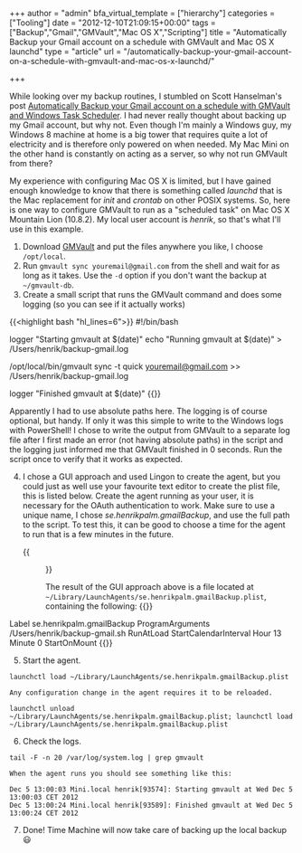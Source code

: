 +++
author = "admin"
bfa_virtual_template = ["hierarchy"]
categories = ["Tooling"]
date = "2012-12-10T21:09:15+00:00"
tags = ["Backup","Gmail","GMVault","Mac OS X","Scripting"]
title = "Automatically Backup your Gmail account on a schedule with GMVault and Mac OS X launchd"
type = "article"
url = "/automatically-backup-your-gmail-account-on-a-schedule-with-gmvault-and-mac-os-x-launchd/"

+++

While looking over my backup routines, I stumbled on Scott Hanselman's post [Automatically Backup your Gmail account on a schedule with GMVault and Windows Task Scheduler][1]. I had never really thought about backing up my Gmail account, but why not. Even though I'm mainly a Windows guy, my Windows 8 machine at home is a big tower that requires quite a lot of electricity and is therefore only powered on when needed. My Mac Mini on the other hand is constantly on acting as a server, so why not run GMVault from there?

My experience with configuring Mac OS X is limited, but I have gained enough knowledge to know that there is something called _launchd_ that is the Mac replacement for _init_ and _crontab_ on other POSIX systems. So, here is one way to configure GMVault to run as a "scheduled task" on Mac OS X Mountain Lion (10.8.2). My local user account is _henrik_, so that's what I'll use in this example.

1. Download [GMVault][2] and put the files anywhere you like, I choose `/opt/local`.
2. Run `gmvault sync youremail@gmail.com` from the shell and wait for as long as it takes. Use the `-d` option if you don't want the backup at `~/gmvault-db`.
3. Create a small script that runs the GMVault command and does some logging (so you can see if it actually works) 

{{<highlight bash "hl_lines=6">}}
#!/bin/bash

logger "Starting gmvault at $(date)"
echo "Running gmvault at $(date)" > /Users/henrik/backup-gmail.log

/opt/local/bin/gmvault sync -t quick youremail@gmail.com >> /Users/henrik/backup-gmail.log

logger "Finished gmvault at $(date)"
{{</highlight>}}
    
Apparently I had to use absolute paths here. The logging is of course optional, but handy. If only it was this simple to write to the Windows logs with PowerShell! I chose to write the output from GMVault to a separate log file after I first made an error (not having absolute paths) in the script and the logging just informed me that GMVault finished in 0 seconds. Run the script once to verify that it works as expected.

4. I chose a GUI approach and used Lingon to create the agent, but you could just as well use your favourite text editor to create the plist file, this is listed below. Create the agent running as your user, it is necessary for the OAuth authentication to work. Make sure to use a unique name, I chose _se.henrikpalm.gmailBackup_, and use the full path to the script. To test this, it can be good to choose a time for the agent to run that is a few minutes in the future.

	{{<figure src="/images/Lingon-Basic-GmailBackup.png" link="/images/Lingon-Basic-GmailBackup.png" alt="Configure Gmail backup script with Lingon">}}
  
    The result of the GUI approach above is a file located at `~/Library/LaunchAgents/se.henrikpalm.gmailBackup.plist`, containing the following:
	{{<highlight xml>}}
<?xml version="1.0" encoding="UTF-8"?>
<!DOCTYPE plist PUBLIC "-//Apple//DTD PLIST 1.0//EN" "http://www.apple.com/DTDs/PropertyList-1.0.dtd">
<plist version="1.0">
    <dict>
        <key>Label</key>
        <string>se.henrikpalm.gmailBackup</string>
        <key>ProgramArguments</key>
        <array>
            <string>/Users/henrik/backup-gmail.sh</string>
        </array>
        <key>RunAtLoad</key>
        <false/>
        <key>StartCalendarInterval</key>
        <dict>
            <key>Hour</key>
            <integer>13</integer>
            <key>Minute</key>
            <integer>0</integer>
        </dict>
        <key>StartOnMount</key>
        <false/>
    </dict>
</plist>
{{</highlight>}}

5. Start the agent.	
```
launchctl load ~/Library/LaunchAgents/se.henrikpalm.gmailBackup.plist
```

	Any configuration change in the agent requires it to be reloaded.
```
launchctl unload ~/Library/LaunchAgents/se.henrikpalm.gmailBackup.plist; launchctl load ~/Library/LaunchAgents/se.henrikpalm.gmailBackup.plist
```

6. Check the logs.
```
tail -F -n 20 /var/log/system.log | grep gmvault
```

	When the agent runs you should see something like this:
```
Dec 5 13:00:03 Mini.local henrik[93574]: Starting gmvault at Wed Dec 5 13:00:03 CET 2012
Dec 5 13:00:24 Mini.local henrik[93589]: Finished gmvault at Wed Dec 5 13:00:24 CET 2012
```

7. Done! Time Machine will now take care of backing up the local backup 😃

 [1]: http://www.hanselman.com/blog/AutomaticallyBackupYourGmailAccountOnAScheduleWithGMVaultAndWindowsTaskScheduler.aspx
 [2]: http://gmvault.org/